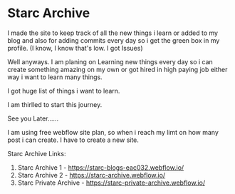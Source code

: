 # Starc Archive
I made the site to keep track of all the new things i learn or added to my blog and also for adding commits every day so i get the green box in my profile. (I know, I know that's low. I got Issues)

Well anyways. I am planing on Learning new things every day so i can create something amazing on my own or got hired in high paying job either way i want to learn many things.

I got huge list of things i want to learn.

I am thirlled to start this journey.

See you Later......

I am using free webflow site plan, so when i reach my limt on how many post i can create. I have to create a new site.

Starc Archive Links:
1. Starc Archive 1 - https://starc-blogs-eac032.webflow.io/
2. Starc Archive 2 - https://starc-archive.webflow.io/
3. Starc Private Archive - https://starc-private-archive.webflow.io/
